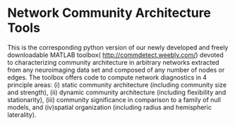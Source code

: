 
# Network Community Architecture Tools

This is the corresponding python version of our newly developed and freely downloadable MATLAB toolbox( http://commdetect.weebly.com/) devoted to characterizing community architecture in arbitrary networks extracted from any neuroimaging data set and composed of any number of nodes or edges. The toolbox offers code to compute network diagnostics in 4 principle areas:
(i) static community architecture (including community size and strength),
(ii) dynamic community architecture (including flexibility and stationarity),
(iii) community significance in comparison to a family of null models, and
(iv)spatial organization (including radius and hemispheric laterality).
